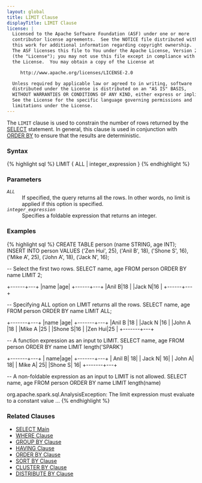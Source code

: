 ```yaml
---
layout: global
title: LIMIT Clause
displayTitle: LIMIT Clause
license: |
  Licensed to the Apache Software Foundation (ASF) under one or more
  contributor license agreements.  See the NOTICE file distributed with
  this work for additional information regarding copyright ownership.
  The ASF licenses this file to You under the Apache License, Version 2.0
  (the "License"); you may not use this file except in compliance with
  the License.  You may obtain a copy of the License at

     http://www.apache.org/licenses/LICENSE-2.0

  Unless required by applicable law or agreed to in writing, software
  distributed under the License is distributed on an "AS IS" BASIS,
  WITHOUT WARRANTIES OR CONDITIONS OF ANY KIND, either express or implied.
  See the License for the specific language governing permissions and
  limitations under the License.
---
```

The <code>LIMIT</code> clause is used to constrain the number of rows returned by
the [SELECT](sql-ref-syntax-qry-select.html) statement. In general, this clause
is used in conjunction with [ORDER BY](sql-ref-syntax-qry-select-orderby.html) to
ensure that the results are deterministic.

### Syntax
{% highlight sql %}
LIMIT { ALL | integer_expression }
{% endhighlight %}

### Parameters
<dl>
  <dt><code><em>ALL</em></code></dt>
  <dd>
    If specified, the query returns all the rows. In other words, no limit is applied if this
    option is specified.
  </dd>
  <dt><code><em>integer_expression</em></code></dt>
  <dd>
    Specifies a foldable expression that returns an integer.
  </dd>
</dl>

### Examples
{% highlight sql %}
CREATE TABLE person (name STRING, age INT);
INSERT INTO person VALUES
    ('Zen Hui', 25),
    ('Anil B', 18),
    ('Shone S', 16),
    ('Mike A', 25),
    ('John A', 18),
    ('Jack N', 16);

-- Select the first two rows.
SELECT name, age FROM person ORDER BY name LIMIT 2;

  +------+---+
  |name  |age|
  +------+---+
  |Anil B|18 |
  |Jack N|16 |
  +------+---+

-- Specifying ALL option on LIMIT returns all the rows.
SELECT name, age FROM person ORDER BY name LIMIT ALL;

  +-------+---+
  |name   |age|
  +-------+---+
  |Anil B |18 |
  |Jack N |16 |
  |John A |18 |
  |Mike A |25 |
  |Shone S|16 |
  |Zen Hui|25 |
  +-------+---+

-- A function expression as an input to LIMIT.
SELECT name, age FROM person ORDER BY name LIMIT length('SPARK')

  +-------+---+
  |   name|age|
  +-------+---+
  | Anil B| 18|
  | Jack N| 16|
  | John A| 18|
  | Mike A| 25|
  |Shone S| 16|
  +-------+---+

-- A non-foldable expression as an input to LIMIT is not allowed.
SELECT name, age FROM person ORDER BY name LIMIT length(name)

org.apache.spark.sql.AnalysisException: The limit expression must evaluate to a constant value ...
{% endhighlight %}

### Related Clauses
- [SELECT Main](sql-ref-syntax-qry-select.html)
- [WHERE Clause](sql-ref-syntax-qry-select-where.html)
- [GROUP BY Clause](sql-ref-syntax-qry-select-groupby.html)
- [HAVING Clause](sql-ref-syntax-qry-select-having.html)
- [ORDER BY Clause](sql-ref-syntax-qry-select-orderby.html)
- [SORT BY Clause](sql-ref-syntax-qry-select-sortby.html)
- [CLUSTER BY Clause](sql-ref-syntax-qry-select-clusterby.html)
- [DISTRIBUTE BY Clause](sql-ref-syntax-qry-select-distribute-by.html)
